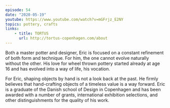 ```yaml
---
episode: 54
date: "2020-05-19"
youtube: https://www.youtube.com/watch?v=mGFrjz_E2NY
topics: pottery, crafts
links:
    - title: TORTUS
      url: http://tortus-copenhagen.com/about
---
```

Both a master potter and designer, Eric is focused on a constant refinement of both form and technique. For him, the one cannot evolve naturally without the other. His love for wheel thrown pottery started already at age 16 and has evolved into a way of life, his vocation.

For Eric, shaping objects by hand is not a look back at the past. He firmly believes that hand-crafting objects of a timeless value is a way forward. Eric is a graduate of the Danish school of Design in Copenhagen and has been awarded with a number of grants, international exhibition selections, and other distinguishments for the quality of his work.
